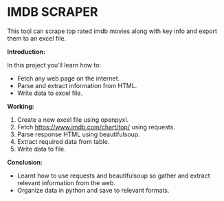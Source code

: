 # IMDB SCRAPER
This tool can scrape top rated imdb movies along with key info and export them to an excel file.

**Introduction:**

In this project you’ll learn how to:
- Fetch any web page on the internet.
- Parse and extract information from HTML.
- Write data to excel file.

**Working:**

1. Create a new excel file using openpyxl.
2. Fetch https://www.imdb.com/chart/top/ using requests.
3. Parse response HTML using beautifulsoup.
4. Extract required data from table.
5. Write data to file.

**Conclusion:**

- Learnt how to use requests and beautifulsoup so gather and extract relevant information from the web.
- Organize data in python and save to relevant formats.
